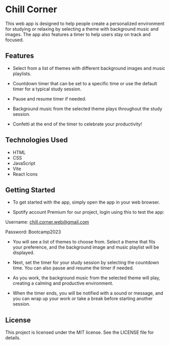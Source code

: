 # Chill Corner

This web app is designed to help people create a personalized environment for studying or relaxing by selecting a theme with background music and images. The app also features a timer to help users stay on track and focused.

## Features

* Select from a list of themes with different background images and music playlists.

* Countdown timer that can be set to a specific time or use the default timer for a typical study session.

* Pause and resume timer if needed.

* Background music from the selected theme plays throughout the study session.

* Confetti at the end of the timer to celebrate your productivity!

## Technologies Used

* HTML
* CSS
* JavaScript
* Vite
* React Icons

## Getting Started

* To get started with the app, simply open the app in your web browser.

* Spotify account Premium for our project, login using this to test the app:

Username: chill.corner.web@gmail.com

Password: Bootcamp2023

* You will see a list of themes to choose from. Select a theme that fits your preference, and the background image and music playlist will be displayed.

* Next, set the timer for your study session by selecting the countdown time. You can also pause and resume the timer if needed.

* As you work, the background music from the selected theme will play, creating a calming and productive environment.

* When the timer ends, you will be notified with a sound or message, and you can wrap up your work or take a break before starting another session.

## License

This project is licensed under the MIT license. See the LICENSE file for details.

